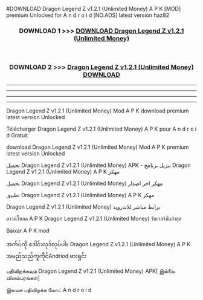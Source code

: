 #DOWNLOAD Dragon Legend Z  v1.2.1 (Unlimited Money) A P K [MOD] premium Unlocked for A n d r o i d [NO.ADS] latest version haz82



<div align="center">

<h3>DOWNLOAD 1 >>> <a href="https://teeasianyam.web.app?sq=Dragon Legend Z  v1.2.1 (Unlimited Money)">DOWNLOAD Dragon Legend Z  v1.2.1 (Unlimited Money) </a></h3><br>

<h3>DOWNLOAD 2 >>> <a href="https://teeasianyam.web.app?sq=Dragon Legend Z  v1.2.1 (Unlimited Money) ">Dragon Legend Z  v1.2.1 (Unlimited Money)  DOWNLOAD </a></h3>

</div>


----------------------------------------------------------

----------------------------------------------------------

----------------------------------------------------------

----------------------------------------------------------


Dragon Legend Z  v1.2.1 (Unlimited Money)  Mod A P K download premium latest version Unlocked

Télécharger Dragon Legend Z  v1.2.1 (Unlimited Money)  A P K pour A n d r o i d Gratuit

download Dragon Legend Z  v1.2.1 (Unlimited Money)  Mod A P K premium latest version Unlocked

تحميل Dragon Legend Z  v1.2.1 (Unlimited Money)  APK - تنزيل برنامج Dragon Legend Z  v1.2.1 (Unlimited Money)  A P K مهكر

تحميل Dragon Legend Z  v1.2.1 (Unlimited Money)  مهكر اخر اصدار

تطبيق Dragon Legend Z  v1.2.1 (Unlimited Money)  A P K مهكر

Dragon Legend Z  v1.2.1 (Unlimited Money)  برابط مباشر للاندرويد

ดาวน์โหลด A P K Dragon Legend Z  v1.2.1 (Unlimited Money)  รับเวอร์ชันล่าสุด

Baixar A P K mod

အက်ပ်ကို ဒေါင်းလုဒ်လုပ်ပါ။ Dragon Legend Z  v1.2.1 (Unlimited Money)  A P K အမည်သည်ကူကိုင်Andriod ဗားရှင်း

பதிவிறக்கவும் Dragon Legend Z  v1.2.1 (Unlimited Money)  APK[ இல்லை விளம்பரங்கள்] 
 
இலவச பதிவிறக்க மோட் A n d r o i d



